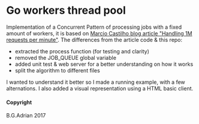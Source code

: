 # Go workers thread pool

Implementation of a Concurrent Pattern of processing jobs with a fixed amount of workers, it is based on [Marcio Castilho
 blog article "Handling 1M requests per minute"](https://medium.com/smsjunk/handling-1-million-requests-per-minute-with-golang-f70ac505fcaa). The differences from the article code & this repo:
 
 * extracted the process function (for testing and clarity)
 * removed the JOB_QUEUE global variable
 * added unit test & web server for a better understanding on how it works
 * split the algorithm to different files

I wanted to understand it better so I made a running example, with a few alternations. I also added a visual representation using a HTML basic client.

#### Copyright
B.G.Adrian 2017

